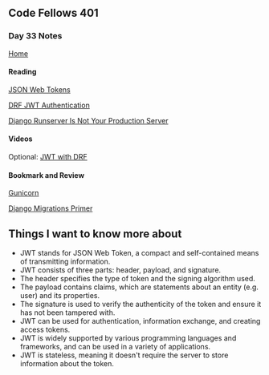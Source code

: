 ## Code Fellows 401

### Day 33 Notes

[Home](../README.md)

#### Reading

[JSON Web Tokens](https://jwt.io/introduction/)

[DRF JWT Authentication](https://simpleisbetterthancomplex.com/tutorial/2018/12/19/how-to-use-jwt-authentication-with-django-rest-framework.html)

[Django Runserver Is Not Your Production Server](https://build.vsupalov.com/django-runserver-in-production/)

#### Videos

Optional: [JWT with DRF](https://www.youtube.com/watch?v=Fhcn2qx-4VQ)

#### Bookmark and Review

[Gunicorn](https://gunicorn.org/)

[Django Migrations Primer](https://realpython.com/django-migrations-a-primer/)

## Things I want to know more about

* JWT stands for JSON Web Token, a compact and self-contained means of transmitting information.
* JWT consists of three parts: header, payload, and signature.
* The header specifies the type of token and the signing algorithm used.
* The payload contains claims, which are statements about an entity (e.g. user) and its properties.
* The signature is used to verify the authenticity of the token and ensure it has not been tampered with.
* JWT can be used for authentication, information exchange, and creating access tokens.
* JWT is widely supported by various programming languages and frameworks, and can be used in a variety of applications.
* JWT is stateless, meaning it doesn't require the server to store information about the token.